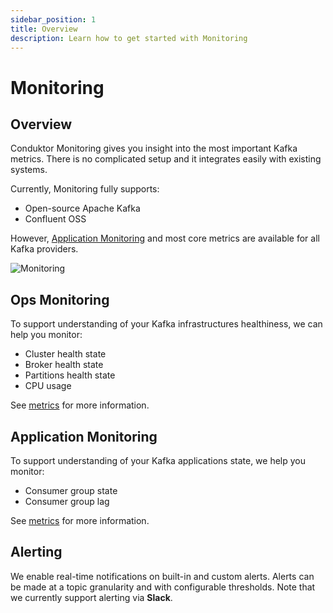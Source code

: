 ```yaml
---
sidebar_position: 1
title: Overview
description: Learn how to get started with Monitoring
---
```


# Monitoring

## Overview

Conduktor Monitoring gives you insight into the most important Kafka metrics. There is no complicated setup and it integrates easily with existing systems. 

Currently, Monitoring fully supports:
 - Open-source Apache Kafka
 - Confluent OSS

However, [Application Monitoring](#application-monitoring) and most core metrics are available for all Kafka providers.

![Monitoring](/img/monitoring/monitoring-intro.webp)


## Ops Monitoring
To support understanding of your Kafka infrastructures healthiness, we can help you monitor:
 - Cluster health state  
 - Broker health state
 - Partitions health state
 - CPU usage

See [metrics](metrics.md) for more information.

## Application Monitoring
To support understanding of your Kafka applications state, we help you monitor:
 - Consumer group state  
 - Consumer group lag

See [metrics](metrics.md) for more information.

## Alerting
We enable real-time notifications on built-in and custom alerts. Alerts can be made at a topic granularity and with configurable thresholds. Note that we currently support alerting via **Slack**.